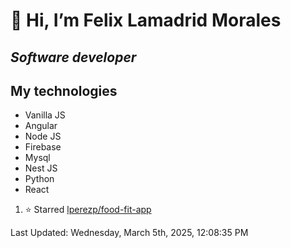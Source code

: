 #  👋 Hi, I’m Felix Lamadrid Morales
## _Software developer_

## My technologies
- Vanilla JS
- Angular
- Node JS
- Firebase
- Mysql
- Nest JS
- Python
- React

<!--RECENT_ACTIVITY:start-->
1. ⭐ Starred [lperezp/food-fit-app](https://github.com/lperezp/food-fit-app)<br>
<!--RECENT_ACTIVITY:end-->
<!--RECENT_ACTIVITY:last_update-->
Last Updated: Wednesday, March 5th, 2025, 12:08:35 PM
<!--RECENT_ACTIVITY:last_update_end-->
